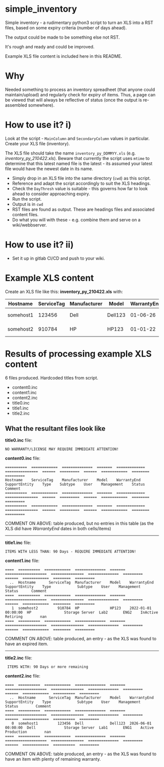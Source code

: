 # simple_inventory

Simple inventory - a rudimentary python3 script to turn an XLS into a RST files, based on some expiry criteria (number of days ahead).

The output could be made to be something else not RST.

It's rough and ready and could be improved.

Example XLS file content is included here in this README.

# Why

Needed something to process an inventory spreadheet (that anyone could maintain/upload) and regularly check for expiry of items. Thus, a page can be viewed that will always be reflective of status (once the output is re-assembled somewhere).

# How to use it? i)

Look at the script - ```MainColumn``` and ```SecondaryColumn``` values in particular. Create your XLS file (inventory).

The XLS file should take the name ```inventory_py_DDMMYY.xls``` (e.g. <i>inventory_py_210422.xls</i>). Beware that currently the script uses ```mtime``` to determine that this latest named file is the latest - its assumed your latest file would have the newest date in its name.

- Simply drop in an XLS file into the same directory (```cwd```) as this script.
- Reference and adapt the script accordingly to suit the XLS headings. 
- Check the ```DayThresh``` value is suitable - this governs how far to look ahead to consider approaching expiry.
- Run the script.
- Output is in ```cwd```
- RST files are found as output. These are headings files and associated content files.
- Do what you will with these - e.g. combine them and serve on a wiki/webbserver.

# How to use it? ii)

- Set it up in gitlab CI/CD and push to your wiki.


# Example XLS content

Create an XLS file like this: **inventory_py_210422.xls** with:

| Hostname |	ServiceTag	| Manufacturer| Model | WarrantyEnd | SupportEntity | Type | Subtype | User |	Management | Status | Comment |
| --- | --- | --- | --- | --- | --- | --- | --- | --- | --- | --- | --- |
| somehost1	| 123456 | Dell | Dell123	| 01-06-26 | Dell |	Storage	Server | Lab1 |	ENG1 | Active | Production |
| somehost2 | 910784 | HP | HP123	| 01-01-22 | HP	| Storage	Server | Lab2 | ENG2 | InActive |Retiring |

# Results of processing example XLS content

6 files produced. Hardcoded titles from script.
- content0.inc
- content1.inc
- content2.inc
- title0.inc
- title1.inc
- title2.inc

## What the resultant files look like

**title0.inc** file:

```NO WARRANTY/LICENSE MAY REQUIRE IMMEDIATE ATTENTION!```

**content0.inc** file:
```
==========  ============  ==============  =======  =============  ===============  ======  =========  ======  ============  ========  =========
Hostname    ServiceTag    Manufacturer    Model    WarrantyEnd    SupportEntity    Type    Subtype    User    Management    Status    Comment
==========  ============  ==============  =======  =============  ===============  ======  =========  ======  ============  ========  =========
==========  ============  ==============  =======  =============  ===============  ======  =========  ======  ============  ========  =========
```

COMMENT ON ABOVE: table produced, but no entries in this table (as the XLS did have <i>WarrantyEnd</i> dates in both cells/items)

--------------

**title1.inc** file: 

```ITEMS WITH LESS THAN: 90 Days - REQUIRE IMMEDIATE ATTENTION!```

**content1.inc** file:
```
====  ==========  ============  ==============  =======  ===================  ===============  ==============  =========  ======  ============  ========  =========
  ..  Hostname      ServiceTag  Manufacturer    Model    WarrantyEnd          SupportEntity    Type            Subtype    User    Management    Status      Comment
====  ==========  ============  ==============  =======  ===================  ===============  ==============  =========  ======  ============  ========  =========
   1  somehost2         910784  HP              HP123    2022-01-01 00:00:00  HP               Storage Server  Lab2       ENG2    InActive      Retiring        nan
====  ==========  ============  ==============  =======  ===================  ===============  ==============  =========  ======  ============  ========  =========
```

COMMENT ON ABOVE: table produced, an entry - as the XLS was found to have an expired item.

--------------

**title2.inc** file:

``` ITEMS WITH: 90 Days or more remaining```

**content2.inc** file:
```
====  ==========  ============  ==============  =======  ===================  ===============  ==============  =========  ======  ============  ==========  =========
  ..  Hostname      ServiceTag  Manufacturer    Model    WarrantyEnd          SupportEntity    Type            Subtype    User    Management    Status        Comment
====  ==========  ============  ==============  =======  ===================  ===============  ==============  =========  ======  ============  ==========  =========
   0  somehost1         123456  Dell            Dell123  2026-06-01 00:00:00  Dell             Storage Server  Lab1       ENG1    Active        Production        nan
====  ==========  ============  ==============  =======  ===================  ===============  ==============  =========  ======  ============  ==========  =========
```
COMMENT ON ABOVE: table produced, an entry - as the XLS was found to have an item with plenty of remaining warranty.

